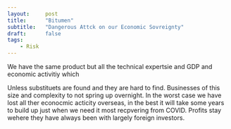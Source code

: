 ```yaml
---
layout:     post
title:      "Bitumen"
subtitle:   "Dangerous Attck on our Economic Sovreignty"
draft:      false
tags:
    - Risk
---
```


We have the same product but all the technical expertsie and GDP and  economic activitiy which 


Unless substituets are found and they are hard to find. Businesses of this size and complexity to not spring up overnight. 
In the worst case we have lost all ther econocmic acticity overseas, 
in the best it will take some years to build up just when we need it most recpvering from COVID. 
Profits stay wehere they have always been with largely foreign investors.
